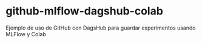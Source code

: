 # github-mlflow-dagshub-colab
Ejemplo de uso de GitHub con DagsHub para guardar experimentos usando MLFlow y Colab
